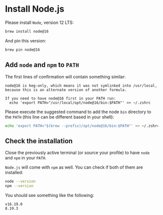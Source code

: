 # Install Node.js

Please install `Node`, version 12 LTS:

```sh
brew install node@16
```

And pin this version:

```sh
brew pin node@16
```

## Add `node` and `npm` to `PATH`

The first lines of confirmation will contain something similar:

```
node@16 is keg-only, which means it was not symlinked into /usr/local,
because this is an alternate version of another formula.

If you need to have node@16 first in your PATH run:
  echo 'export PATH="/usr/local/opt/node@16/bin:$PATH"' >> ~/.zshrc
```

Please execute the suggested command to add the node `bin` directory to the `PATH` (this line can be different based in your shell):

```sh
echo 'export PATH="$(brew --prefix)/opt/node@16/bin:$PATH"' >> ~/.zshrc
```

## Check the installation

Close the previously active terminal (or source your profile) to have `node` and `npm` in your `PATH`.

`Node.js` will come with `npm` as well.
You can check if both of them are installed:
 
```sh
node --version
npm --version
```

You should see something like the following:

```
v16.19.0
8.19.3
```
